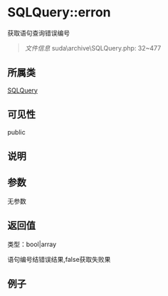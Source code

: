 # SQLQuery::erron

获取语句查询错误编号

> *文件信息* suda\archive\SQLQuery.php: 32~477

## 所属类 

[SQLQuery](../SQLQuery.md)

## 可见性

 public 

## 说明




## 参数


无参数


## 返回值

类型：bool|array

 语句编号结错误结果,false获取失败果



## 例子

